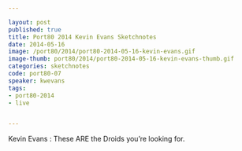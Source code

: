 ```yaml
---

layout: post
published: true
title: Port80 2014 Kevin Evans Sketchnotes
date: 2014-05-16
image: /port80/2014/port80-2014-05-16-kevin-evans.gif
image-thumb: port80/2014/port80-2014-05-16-kevin-evans-thumb.gif
categories: sketchnotes
code: port80-07
speaker: kwevans
tags:
- port80-2014
- live


---
```


Kevin Evans : These ARE the Droids you’re looking for.
